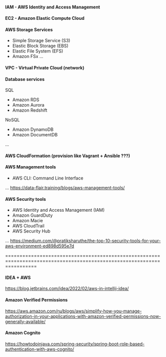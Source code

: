#### IAM - AWS Identity and Access Management

#### EC2 - Amazon Elastic Compute Cloud

#### AWS Storage Services
* Simple Storage Service (S3)
* Elastic Block Storage (EBS)
* Elastic File System (EFS)
* Amazon FSx
...

#### VPC - Virtual Private Cloud  (network)

#### Database services
SQL
* Amazon RDS
* Amazon Aurora
* Amazon Redshift

NoSQL
* Amazon DynamoDB
* Amazon DocumentDB

...

#### AWS CloudFormation (provision like Vagrant + Ansible ???)

#### AWS Management tools
* AWS CLI: Command Line Interface

...
https://data-flair.training/blogs/aws-management-tools/

#### AWS Security tools
* AWS Identity and Access Management (IAM)
* Amazon GuardDuty
* Amazon Macie
* AWS CloudTrail
* AWS Security Hub 

...
https://medium.com/@pratiksharuthe/the-top-10-security-tools-for-your-aws-environment-ed898d595e7d

=======================================================================================================================

#### IDEA + AWS

https://blog.jetbrains.com/idea/2022/02/aws-in-intellij-idea/

#### Amazon Verified Permissions
https://aws.amazon.com/ru/blogs/aws/simplify-how-you-manage-authorization-in-your-applications-with-amazon-verified-permissions-now-generally-available/

#### Amazon Cognito
https://howtodoinjava.com/spring-security/spring-boot-role-based-authentication-with-aws-cognito/